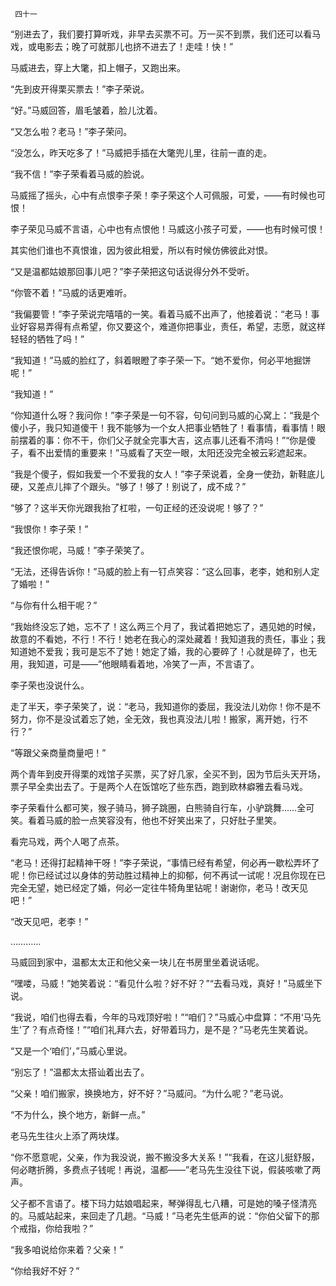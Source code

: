      四十一 

   “别进去了，我们要打算听戏，非早去买票不可。万一买不到票，我们还可以看马戏，或电影去；晚了可就那儿也挤不进去了！走哇！快！” 

   马威进去，穿上大氅，扣上帽子，又跑出来。 

   “先到皮开得栗买票去！”李子荣说。 

   “好。”马威回答，眉毛皱着，脸儿沈着。 

   “又怎么啦？老马！”李子荣问。 

   “没怎么，昨天吃多了！”马威把手插在大氅兜儿里，往前一直的走。 

   “我不信！”李子荣看着马威的脸说。 

   马威摇了摇头，心中有点恨李子荣！李子荣这个人可佩服，可爱，——有时候也可恨！ 

   李子荣见马威不言语，心中也有点恨他！马威这小孩子可爱，——也有时候可恨！ 

   其实他们谁也不真恨谁，因为彼此相爱，所以有时候仿佛彼此对恨。 

   “又是温都姑娘那回事儿吧？”李子荣把这句话说得分外不受听。 

   “你管不着！”马威的话更难听。 

   “我偏要管！”李子荣说完嘻嘻的一笑。看着马威不出声了，他接着说：“老马！事业好容易弄得有点希望，你又要这个，难道你把事业，责任，希望，志愿，就这样轻轻的牺牲了吗！” 

   “我知道！”马威的脸红了，斜着眼瞪了李子荣一下。“她不爱你，何必平地掘饼呢！” 

   “我知道！” 

   “你知道什么呀？我问你！”李子荣是一句不容，句句问到马威的心窝上：“我是个傻小子，我只知道傻干！我不能够为一个女人把事业牺牲了！看事情，看事情！眼前摆着的事：你不干，你们父子就全完事大吉，这点事儿还看不清吗！”“你是傻子，看不出爱情的重要来！”马威看了天空一眼，太阳还没完全被云彩遮起来。 

   “我是个傻子，假如我爱一个不爱我的女人！”李子荣说着，全身一使劲，新鞋底儿硬，又差点儿摔了个跟头。“够了！够了！别说了，成不成？” 

   “够了？这半天你光跟我抬了杠啦，一句正经的还没说呢！够了？” 

   “我恨你！李子荣！” 

   “我还恨你呢，马威！”李子荣笑了。 

   “无法，还得告诉你！”马威的脸上有一钉点笑容：“这么回事，老李，她和别人定了婚啦！” 

   “与你有什么相干呢？” 

   “我始终没忘了她，忘不了！这么两三个月了，我试着把她忘了，遇见她的时候，故意的不看她，不行！不行！她老在我心的深处藏着！我知道我的责任，事业；我知道她不爱我；我可是忘不了她！她定了婚，我的心要碎了！心就是碎了，也无用，我知道，可是——”他眼睛看着地，冷笑了一声，不言语了。 

   李子荣也没说什么。 

   走了半天，李子荣笑了，说：“老马，我知道你的委屈，我没法儿劝你！你不是不努力，你不是没试着忘了她，全无效，我也真没法儿啦！搬家，离开她，行不行？” 

   “等跟父亲商量商量吧！” 

   两个青年到皮开得栗的戏馆子买票，买了好几家，全买不到，因为节后头天开场，票子早全卖出去了。于是两个人在饭馆吃了些东西，跑到欧林癖雅去看马戏。 

   李子荣看什么都可笑，猴子骑马，狮子跳圈，白熊骑自行车，小驴跳舞……全可笑。看着马威的脸一点笑容没有，他也不好笑出来了，只好肚子里笑。 

   看完马戏，两个人喝了点茶。 

   “老马！还得打起精神干呀！”李子荣说，“事情已经有希望，何必再一歇松弄坏了呢！你已经试过以身体的劳动胜过精神上的抑郁，何不再试一试呢！况且你现在已完全无望，她已经定了婚，何必一定往牛犄角里钻呢！谢谢你，老马！改天见吧！” 

   “改天见吧，老李！” 

   ………… 

   马威回到家中，温都太太正和他父亲一块儿在书房里坐着说话呢。 

   “嘿喽，马威！”她笑着说：“看见什么啦？好不好？”“去看马戏，真好！”马威坐下说。 

   “我说，咱们也得去看，今年的马戏顶好啦！”“咱们？”马威心中盘算：“不用‘马先生’了？有点奇怪！”“咱们礼拜六去，好带着玛力，是不是？”马老先生笑着说。 

   “又是一个‘咱们’，”马威心里说。 

   “别忘了！”温都太太搭讪着出去了。 

   “父亲！咱们搬家，换换地方，好不好？”马威问。“为什么呢？”老马说。 

   “不为什么，换个地方，新鲜一点。” 

   老马先生往火上添了两块煤。 

   “你不愿意呢，父亲，作为我没说，搬不搬没多大关系！”“我看，在这儿挺舒服，何必瞎折腾，多费点子钱呢！再说，温都——”老马先生没往下说，假装咳嗽了两声。 

   父子都不言语了。楼下玛力姑娘唱起来，琴弹得乱七八糟，可是她的嗓子怪清亮的。马威站起来，来回走了几趟。“马威！”马老先生低声的说：“你伯父留下的那个戒指，你给我啦？” 

   “我多咱说给你来着？父亲！” 

   “你给我好不好？” 

